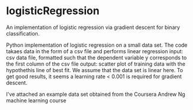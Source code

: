 # logisticRegression
An implementation of logistic regression via gradient descent for binary classification. 

Python implementation of logistic regression on a small data set. The code takaes data in the form of a csv file and performs linear regression input: csv data file, formatted such that the dependent variable y corresponds to the first column of the csv file output: scatter plot of training data with the hypothethis line of best fit. We assume that the data set is linear here.
To get good results, it seems a learning rate < 0.001 is required for gradient descent. 

I've attached an example data set obtained from the Coursera Andrew Ng machine learning course
